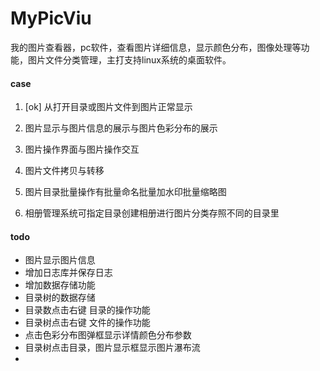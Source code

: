 # MyPicViu
我的图片查看器，pc软件，查看图片详细信息，显示颜色分布，图像处理等功能，图片文件分类管理，主打支持linux系统的桌面软件。


#### case

1. [ok] 从打开目录或图片文件到图片正常显示

2. 图片显示与图片信息的展示与图片色彩分布的展示

3. 图片操作界面与图片操作交互

4. 图片文件拷贝与转移

5. 图片目录批量操作有批量命名批量加水印批量缩略图

6. 相册管理系统可指定目录创建相册进行图片分类存照不同的目录里

#### todo
- 图片显示图片信息
- 增加日志库并保存日志
- 增加数据存储功能
- 目录树的数据存储
- 目录数点击右键 目录的操作功能
- 目录树点击右键 文件的操作功能
- 点击色彩分布图弹框显示详情颜色分布参数
- 目录树点击目录，图片显示框显示图片瀑布流
- 

